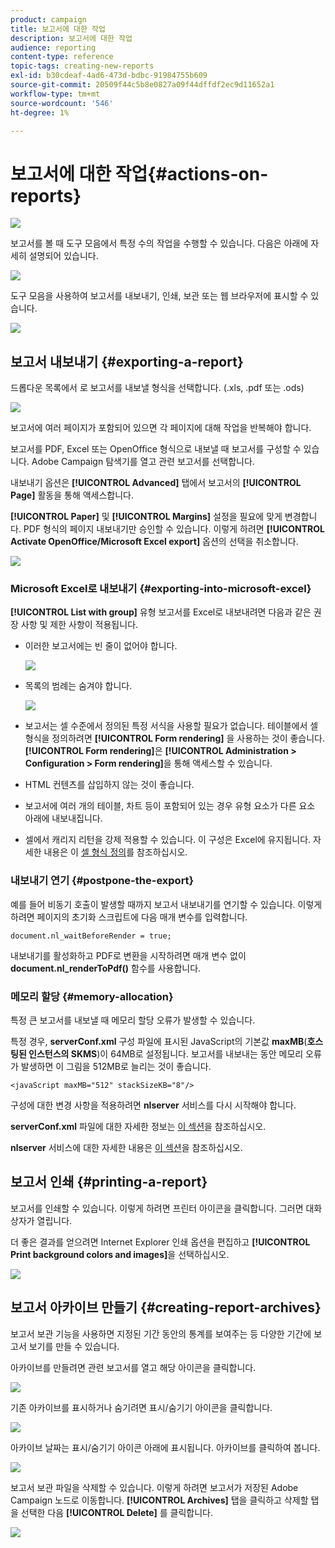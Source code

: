 ```yaml
---
product: campaign
title: 보고서에 대한 작업
description: 보고서에 대한 작업
audience: reporting
content-type: reference
topic-tags: creating-new-reports
exl-id: b30cdeaf-4ad6-473d-bdbc-91984755b609
source-git-commit: 20509f44c5b8e0827a09f44dffdf2ec9d11652a1
workflow-type: tm+mt
source-wordcount: '546'
ht-degree: 1%

---
```


# 보고서에 대한 작업{#actions-on-reports}

![](../../assets/common.svg)

보고서를 볼 때 도구 모음에서 특정 수의 작업을 수행할 수 있습니다. 다음은 아래에 자세히 설명되어 있습니다.

![](assets/s_ncs_advuser_report_wizard_2.png)

도구 모음을 사용하여 보고서를 내보내기, 인쇄, 보관 또는 웹 브라우저에 표시할 수 있습니다.

![](assets/s_ncs_advuser_report_wizard_04.png)

## 보고서 내보내기 {#exporting-a-report}

드롭다운 목록에서 로 보고서를 내보낼 형식을 선택합니다. (.xls, .pdf 또는 .ods)

![](assets/s_ncs_advuser_report_wizard_06.png)

보고서에 여러 페이지가 포함되어 있으면 각 페이지에 대해 작업을 반복해야 합니다.

보고서를 PDF, Excel 또는 OpenOffice 형식으로 내보낼 때 보고서를 구성할 수 있습니다. Adobe Campaign 탐색기를 열고 관련 보고서를 선택합니다.

내보내기 옵션은 **[!UICONTROL Advanced]** 탭에서 보고서의 **[!UICONTROL Page]** 활동을 통해 액세스합니다.

**[!UICONTROL Paper]** 및 **[!UICONTROL Margins]** 설정을 필요에 맞게 변경합니다. PDF 형식의 페이지 내보내기만 승인할 수 있습니다. 이렇게 하려면 **[!UICONTROL Activate OpenOffice/Microsoft Excel export]** 옵션의 선택을 취소합니다.

![](assets/s_ncs_advuser_report_wizard_021.png)

### Microsoft Excel로 내보내기 {#exporting-into-microsoft-excel}

**[!UICONTROL List with group]** 유형 보고서를 Excel로 내보내려면 다음과 같은 권장 사항 및 제한 사항이 적용됩니다.

* 이러한 보고서에는 빈 줄이 없어야 합니다.

   ![](assets/export_limitations_remove_empty_line.png)

* 목록의 범례는 숨겨야 합니다.

   ![](assets/export_limitations_hide_label.png)

* 보고서는 셀 수준에서 정의된 특정 서식을 사용할 필요가 없습니다. 테이블에서 셀 형식을 정의하려면 **[!UICONTROL Form rendering]** 을 사용하는 것이 좋습니다. **[!UICONTROL Form rendering]**&#x200B;은 **[!UICONTROL Administration > Configuration > Form rendering]**&#x200B;을 통해 액세스할 수 있습니다.
* HTML 컨텐츠를 삽입하지 않는 것이 좋습니다.
* 보고서에 여러 개의 테이블, 차트 등이 포함되어 있는 경우 유형 요소가 다른 요소 아래에 내보내집니다.
* 셀에서 캐리지 리턴을 강제 적용할 수 있습니다. 이 구성은 Excel에 유지됩니다. 자세한 내용은 이 [셀 형식 정의](../../reporting/using/creating-a-table.md#defining-cell-format)를 참조하십시오.

### 내보내기 연기 {#postpone-the-export}

예를 들어 비동기 호출이 발생할 때까지 보고서 내보내기를 연기할 수 있습니다. 이렇게 하려면 페이지의 초기화 스크립트에 다음 매개 변수를 입력합니다.

```
document.nl_waitBeforeRender = true;
```

내보내기를 활성화하고 PDF로 변환을 시작하려면 매개 변수 없이 **document.nl_renderToPdf()** 함수를 사용합니다.

### 메모리 할당 {#memory-allocation}

특정 큰 보고서를 내보낼 때 메모리 할당 오류가 발생할 수 있습니다.

특정 경우, **serverConf.xml** 구성 파일에 표시된 JavaScript의 기본값 **maxMB**(**호스팅된 인스턴스의 SKMS**)이 64MB로 설정됩니다. 보고서를 내보내는 동안 메모리 오류가 발생하면 이 그림을 512MB로 늘리는 것이 좋습니다.

```
<javaScript maxMB="512" stackSizeKB="8"/>
```

구성에 대한 변경 사항을 적용하려면 **nlserver** 서비스를 다시 시작해야 합니다.

**serverConf.xml** 파일에 대한 자세한 정보는 [이 섹션](../../production/using/configuration-principle.md)을 참조하십시오.

**nlserver** 서비스에 대한 자세한 내용은 [이 섹션](../../production/using/administration.md)을 참조하십시오.

## 보고서 인쇄 {#printing-a-report}

보고서를 인쇄할 수 있습니다. 이렇게 하려면 프린터 아이콘을 클릭합니다. 그러면 대화 상자가 열립니다.

더 좋은 결과를 얻으려면 Internet Explorer 인쇄 옵션을 편집하고 **[!UICONTROL Print background colors and images]**&#x200B;을 선택하십시오.

![](assets/s_ncs_advuser_report_print_options.png)

## 보고서 아카이브 만들기 {#creating-report-archives}

보고서 보관 기능을 사용하면 지정된 기간 동안의 통계를 보여주는 등 다양한 기간에 보고서 보기를 만들 수 있습니다.

아카이브를 만들려면 관련 보고서를 열고 해당 아이콘을 클릭합니다.

![](assets/s_ncs_advuser_report_wizard_07.png)

기존 아카이브를 표시하거나 숨기려면 표시/숨기기 아이콘을 클릭합니다.

![](assets/s_ncs_advuser_report_history_06.png)

아카이브 날짜는 표시/숨기기 아이콘 아래에 표시됩니다. 아카이브를 클릭하여 봅니다.

![](assets/s_ncs_advuser_report_history_04.png)

보고서 보관 파일을 삭제할 수 있습니다. 이렇게 하려면 보고서가 저장된 Adobe Campaign 노드로 이동합니다. **[!UICONTROL Archives]** 탭을 클릭하고 삭제할 탭을 선택한 다음 **[!UICONTROL Delete]** 를 클릭합니다.

![](assets/s_ncs_advuser_report_history_01.png)
